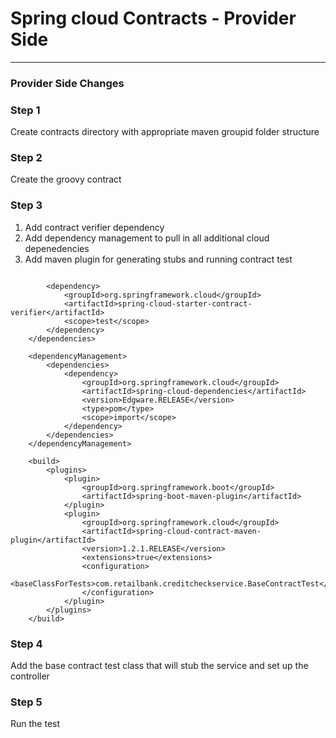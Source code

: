 # Spring cloud Contracts - Provider Side
---

### Provider Side Changes


### Step 1

Create contracts directory with appropriate maven groupid folder structure



### Step 2

Create the groovy contract



### Step 3

 1. Add contract verifier dependency 
 2. Add dependency management to pull in all additional cloud depenedencies
 3. Add maven plugin for generating stubs and running contract test

```

		<dependency>
			<groupId>org.springframework.cloud</groupId>
			<artifactId>spring-cloud-starter-contract-verifier</artifactId>
			<scope>test</scope>
		</dependency>
	</dependencies>

	<dependencyManagement>
		<dependencies>
			<dependency>
				<groupId>org.springframework.cloud</groupId>
				<artifactId>spring-cloud-dependencies</artifactId>
				<version>Edgware.RELEASE</version>
				<type>pom</type>
				<scope>import</scope>
			</dependency>
		</dependencies>
	</dependencyManagement>

	<build>
		<plugins>
			<plugin>
				<groupId>org.springframework.boot</groupId>
				<artifactId>spring-boot-maven-plugin</artifactId>
			</plugin>
			<plugin>
				<groupId>org.springframework.cloud</groupId>
				<artifactId>spring-cloud-contract-maven-plugin</artifactId>
				<version>1.2.1.RELEASE</version>
				<extensions>true</extensions>
				<configuration>
					<baseClassForTests>com.retailbank.creditcheckservice.BaseContractTest</baseClassForTests>
				</configuration>
			</plugin>
		</plugins>
	</build>
```

### Step 4

Add the base contract test class that will stub the service and set up the controller

### Step 5

Run the test
